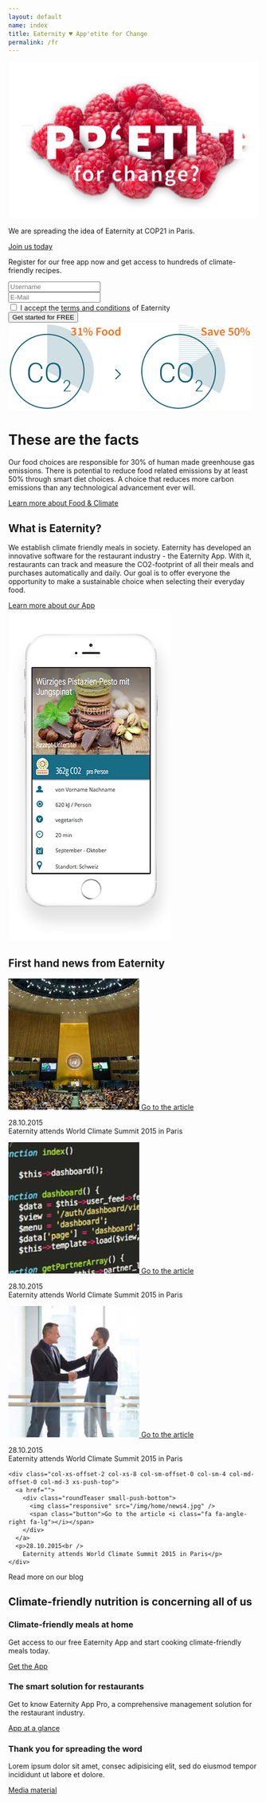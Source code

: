 ```yaml
---
layout: default
name: index
title: Eaternity ♥ App'etite for Change
permalink: /fr
---
```


<div class="bgDarkBlue viewPortHeight">
<div class="container">
<div class="row push-top push-bottom">
      <div class="col-xs-12 col-sm-offset-1 col-sm-10">
        <img class="responsive" src="/img/home/home-teaser.png" />
      </div>
    </div>
    <div class="row small-push-bottom">
      <div class="col-xs-12 col-sm-offset-1 col-sm-10 text-center">
        <p class="teaserText">
          We are spreading the idea of Eaternity at COP21 in Paris.
        </p>
      </div>
    </div>
    <div class="row push-bottom">
      <div class="col-xs-12 text-center">
        <a href="/p/cop21" class="button large">
          Join us today <i class="fa fa-angle-right fa-lg"></i>
        </a>
      </div>
    </div>
  </div>
</div><!-- /.viewPortHeight -->

<div class="bgLightGrey big-push-bottom">
  <div class="container">
    <div class="row push-top push-bottom">
      <div class="col-xs-12 col-md-4">
        <p class="teaserText">
          Register for our free app now and get access to hundreds of climate-friendly recipes.
        </p>
      </div>
      <div class="col-xs-12 col-sm-12 col-md-8">
        <div class="row">
          <div class="col-xs-12 col-sm-6">
            <input type="text" placeholder="Username" />
          </div>
          <div class="col-xs-12 col-sm-6">
            <input type="text" placeholder="E-Mail" />
          </div>
        </div>
        <div class="row">
          <div class="col-xs-12 col-sm-7">
             <input type="checkbox"> I accept the <a href="">terms and conditions</a> of Eaternity
          </div>
          <div class="col-xs-12 col-sm-5 sm-push-top text-right-above-xs">
            <button>
              Get started for FREE <i class="fa fa-angle-right fa-lg"></i>
            </button>
          </div>
        </div>
      </div>
    </div>
  </div>
</div>

<div class="container big-push-bottom">
  <div class="row verticalAlign">
    <div class="col-xs-12 col-sm-5">
      <img class="responsive"  src="/img/home/illustration-facts.svg">
    </div>
    <div class="col-xs-12 col-sm-7 col-md-offset-1 col-md-5 xs-push-top">
      <div>
        <h1>These are the facts</h1>
        <p>Our food choices are responsible for 30% of human made greenhouse gas emissions. There is potential to reduce food related emissions by at least 50% through smart diet choices. A choice that reduces more carbon emissions than any technological advancement ever will.</p>
        <a class="button" href="co2facts.html">Learn more about Food & Climate <i class="fa fa-angle-right fa-lg"></i></a>
      </div>
    </div>
  </div>
</div>

<div class="bgDarkBlue">
  <div class="container">
    <div class="row small-push-top small-push-bottom verticalAlign">
      <div class="col-xs-12 col-sm-7">
        <div>
          <h2>What is Eaternity?</h2>
          <p>We establish climate friendly meals in society. Eaternity has developed an innovative software for the restaurant industry - the Eaternity App. With it, restaurants can track and measure the CO2-footprint of all their meals and purchases automatically and daily. Our goal is to offer everyone the opportunity to make a sustainable choice when selecting their everyday food.</p>
          <a class="button" href="at-a-glance.html">Learn more about our App <i class="fa fa-angle-right fa-lg"></i></a>
        </div>
      </div>
      <div class="col-xs-offset-2 col-xs-8 col-sm-offset-1 col-sm-3">
        <img class="responsive" src="/img/home/iphone-screen.png">
      </div>
    </div>
  </div>
</div>

<div class="container">
  <div class="row push-top small-push-bottom">
    <div class="col-xs-12 text-center">
      <h2>First hand news from Eaternity</h2>
    </div>
  </div>
  <div class="row text-center">
    <div class="col-xs-offset-2 col-xs-8 col-sm-offset-2 col-sm-4 col-md-offset-0 col-md-3">
      <a href="">
        <div class="roundTeaser small-push-bottom">
          <img class="responsive" src="/img/home/news1.jpg" />
          <span class="button">Go to the article <i class="fa fa-angle-right fa-lg"></i></span>
        </div>
      </a>
      <p>28.10.2015<br />
        Eaternity attends World Climate Summit 2015 in Paris</p>
    </div>
    <div class="col-xs-offset-2 col-xs-8 col-sm-offset-0 col-sm-4 col-md-offset-0 col-md-3 xs-push-top">
      <a href="">
        <div class="roundTeaser small-push-bottom">
          <img class="responsive" src="/img/home/news2.jpg" />
          <span class="button">Go to the article <i class="fa fa-angle-right fa-lg"></i></span>
        </div>
      </a>
      <p>28.10.2015<br />
        Eaternity attends World Climate Summit 2015 in Paris</p>
    </div>
    <div class="col-xs-offset-2 col-xs-8 col-sm-offset-2 col-sm-4 col-md-offset-0 col-md-3 xs-push-top">
      <a href="">
        <div class="roundTeaser small-push-bottom">
          <img class="responsive" src="/img/home/news3.jpg" />
          <span class="button">Go to the article <i class="fa fa-angle-right fa-lg"></i></span>
        </div>
      </a>
      <p>28.10.2015<br />
        Eaternity attends World Climate Summit 2015 in Paris</p>
    </div>

    <div class="col-xs-offset-2 col-xs-8 col-sm-offset-0 col-sm-4 col-md-offset-0 col-md-3 xs-push-top">
      <a href="">
        <div class="roundTeaser small-push-bottom">
          <img class="responsive" src="/img/home/news4.jpg" />
          <span class="button">Go to the article <i class="fa fa-angle-right fa-lg"></i></span>
        </div>
      </a>
      <p>28.10.2015<br />
        Eaternity attends World Climate Summit 2015 in Paris</p>
    </div>
  </div>
  <div class="row">
    <div class="col-xs-12 text-center small-push-top push-bottom">
      <a class="button">Read more on our blog <i class="fa fa-angle-right fa-lg"></i></a>
    </div>
  </div>
</div>

<div class="window" style="background-image: url('/img/home/home-parallax.jpg')">
</div>

<div class="container">
  <div class="row push-top small-push-bottom">
    <div class="col-xs-12 text-center">
      <h2>Climate-friendly nutrition is concerning all of us</h2>
    </div>
  </div>
  <div class="row push-bottom">
    <div class="co-xs-12 col-md-4">
      <div class="teaserFacts bgLightBlue">
        <h3>Climate-friendly meals at home</h3>
        <p>Get access to our free Eaternity App and start cooking climate-friendly meals today.</p>
        <a class="button" href="get-the-app.html">Get the App<i class="fa fa-angle-right fa-lg"></i></a>
      </div>
    </div>
    <div class="co-xs-12 col-md-4 sm-push-top">
      <div class="teaserFacts bgLightBlue">
        <h3>The smart solution for restaurants</h3>
        <p>Get to know Eaternity App Pro, a comprehensive management solution for the restaurant industry.</p>
        <a class="button" href="at-a-glance.html">App at a glance<i class="fa fa-angle-right fa-lg"></i></a>
      </div>
    </div>
    <div class="co-xs-12 col-md-4 sm-push-top">
      <div class="teaserFacts bgLightBlue">
        <h3>Thank you for spreading the word</h3>
        <p>Lorem ipsum dolor sit amet, consec adipisicing elit, sed do eiusmod tempor incididunt ut labore et dolore.</p>
        <a class="button" href="media.html">Media material<i class="fa fa-angle-right fa-lg"></i></a>
      </div>
    </div>
  </div>
</div>
